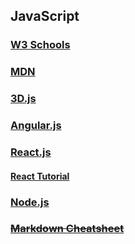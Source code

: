 ## JavaScript

### [W3 Schools](http://www.w3schools.com/js/)
### [MDN](https://developer.mozilla.org/en-US/docs/Web/JavaScript)

### [3D.js](https://www.d3.io/)

### [Angular.js](https://angularjs.org/)

### [React.js](https://facebook.github.io/react/)
#### [React Tutorial](https://facebook.github.io/react/tutorial/tutorial.html)

### [Node.js](https://nodejs.org/)

### ~~[Markdown Cheatsheet](markdown-cheatsheet.md)~~
